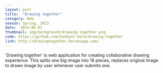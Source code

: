 ```yaml
---
layout: post
title:  "Drawing together"
category: Web
season: Spring, 2013
date:  2013-05-01
thumbnail: img/background/drawing-together.png
code: https://github.com/hanbyul-here/drawing-together
link: http://drawingtogether.herokuapp.com/
---           
```


'Drawing together' is web application for creating collaborative drawing experience. This splits one big image into 16 pieces, replaces original image to drawn image by user whenever user submits one.